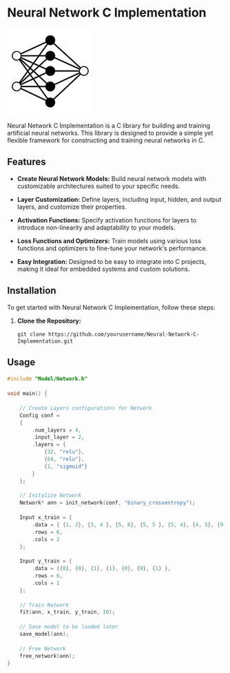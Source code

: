 # Neural Network C Implementation

![Neural Network C Implementation Logo](logo.png)

Neural Network C Implementation is a C library for building and training artificial neural networks. This library is designed to provide a simple yet flexible framework for constructing and training neural networks in C.

## Features

- **Create Neural Network Models:** Build neural network models with customizable architectures suited to your specific needs.

- **Layer Customization:** Define layers, including input, hidden, and output layers, and customize their properties.

- **Activation Functions:** Specify activation functions for layers to introduce non-linearity and adaptability to your models.

- **Loss Functions and Optimizers:** Train models using various loss functions and optimizers to fine-tune your network's performance.

- **Easy Integration:** Designed to be easy to integrate into C projects, making it ideal for embedded systems and custom solutions.

## Installation

To get started with Neural Network C Implementation, follow these steps:

1. **Clone the Repository:**

   ```shell
   git clone https://github.com/yourusername/Neural-Network-C-Implementation.git

## Usage

```c
#include "Model/Network.h"

void main() {
	
	// Create Layers configurations for Network
	Config conf =
	{
		.num_layers = 4,
		.input_layer = 2,
		.layers = {
			{32, "relu"},
			{64, "relu"},
			{1, "sigmoid"}
		}
	};
	
	// Initalize Network
	Network* ann = init_network(conf, "binary_crossentropy");

	Input x_train = {
		.data = { {1, 2}, {3, 4 }, {5, 6}, {5, 5 }, {5, 4}, {4, 5}, {9, 10} },
		.rows = 6,
		.cols = 2
	};

	Input y_train = {
		.data = {{0}, {0}, {1}, {1}, {0}, {0}, {1} },
		.rows = 6,
		.cols = 1
	};

	// Train Network 
	fit(ann, x_train, y_train, 10);
	
	// Save model to be loaded later
	save_model(ann);

	// Free Network
	free_network(ann);
}